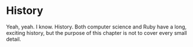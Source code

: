 # History

Yeah, yeah. I know. History. Both computer science and Ruby have a long, exciting history, but the purpose of this chapter is not to cover every small detail.